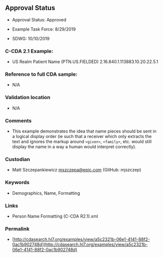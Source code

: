 ## Approval Status

* Approval Status: Approved

* Example Task Force: 8/29/2019

* SDWG: 10/10/2019

### C-CDA 2.1 Example:

* US Realm Patient Name (PTN.US.FIELDED) 2.16.840.1.113883.10.20.22.5.1

### Reference to full CDA sample:

* N/A
### Validation location

* N/A
### Comments

* This example demonstrates the idea that name pieces should be sent in a logical display order (ie such that a receiver which only extracts the text and ignores the markup around `<given>`, `<family>`, etc. would still display the name in a way a human would interpret correctly).
### Custodian

* Matt Szczepankiewicz mszczepa@epic.com (GitHub: mjszczep)

### Keywords

* Demographics, Name, Formatting

### Links

* Person Name Formatting (C-CDA R2.1).xml


### Permalink

* [http://cdasearch.hl7.org/examples/view/a5c2321b-06e1-4141-88f2-0ac1b902748d](http://cdasearch.hl7.org/examples/view/a5c2321b-06e1-4141-88f2-0ac1b902748d)
